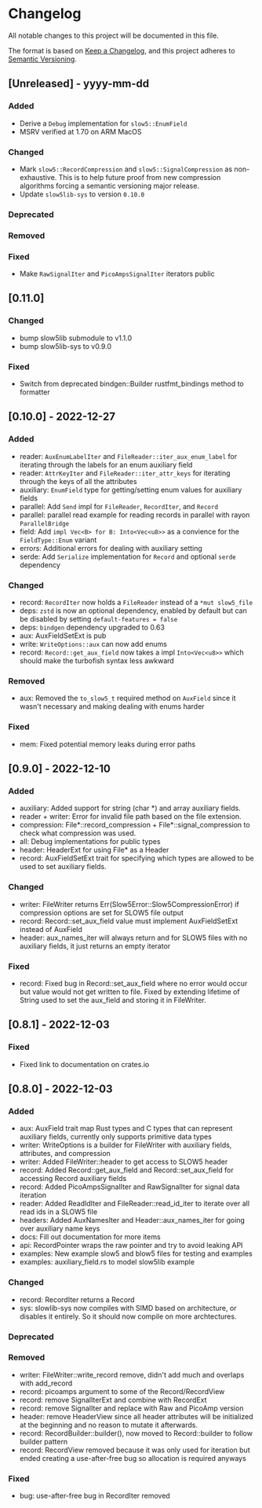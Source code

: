 # Changelog

All notable changes to this project will be documented in this file.

The format is based on [Keep a Changelog](https://keepachangelog.com/en/1.0.0/),
and this project adheres to [Semantic Versioning](https://semver.org/spec/v2.0.0.html).

<!-- ## [Unreleased] - yyyy-mm-dd

### Added

### Changed

### Deprecated

### Removed

### Fixed -->

## [Unreleased] - yyyy-mm-dd

### Added

- Derive a `Debug` implementation for `slow5::EnumField`
- MSRV verified at 1.70 on ARM MacOS

### Changed

- Mark `slow5::RecordCompression` and `slow5::SignalCompression` as non-exhaustive. This is to help future proof from new compression algorithms forcing a semantic versioning major release.
- Update `slow5lib-sys` to version `0.10.0`

### Deprecated

### Removed

### Fixed

- Make `RawSignalIter` and `PicoAmpsSignalIter` iterators public

## [0.11.0]

### Changed

- bump slow5lib submodule to v1.1.0
- bump slow5lib-sys to v0.9.0

### Fixed

- Switch from deprecated bindgen::Builder rustfmt_bindings method to formatter

## [0.10.0] - 2022-12-27

### Added

- reader: `AuxEnumLabelIter` and `FileReader::iter_aux_enum_label` for iterating through the labels for an enum auxiliary field
- reader: `AttrKeyIter` and `FileReader::iter_attr_keys` for iterating through the keys of all the attributes
- auxiliary: `EnumField` type for getting/setting enum values for auxiliary fields
- parallel: Add `Send` impl for `FileReader`, `RecordIter`, and `Record`
- parallel: parallel read example for reading records in parallel with rayon `ParallelBridge`
- field: Add `impl Vec<B> for B: Into<Vec<u8>>` as a convience for the `FieldType::Enum` variant
- errors: Additional errors for dealing with auxiliary setting
- serde: Add `Serialize` implementation for `Record` and optional `serde` dependency

### Changed

- record: `RecordIter` now holds a `FileReader` instead of a `*mut slow5_file`
- deps: `zstd` is now an optional dependency, enabled by default but can be disabled by setting `default-features = false`
- deps: `bindgen` dependency upgraded to 0.63
- aux: AuxFieldSetExt is pub
- write: `WriteOptions::aux` can now add enums
- record: `Record::get_aux_field` now takes a impl `Into<Vec<u8>>` which should make the turbofish syntax less awkward

### Removed

- aux: Removed the `to_slow5_t` required method on `AuxField` since it wasn't necessary and making dealing with enums harder

### Fixed

- mem: Fixed potential memory leaks during error paths

## [0.9.0] - 2022-12-10

### Added

- auxiliary: Added support for string (char *) and array auxiliary fields.
- reader + writer: Error for invalid file path based on the file extension.
- compression: File*::record_compression + File*::signal_compression to check what compression was used.
- all: Debug implementations for public types
- header: HeaderExt for using File* as a Header
- record: AuxFieldSetExt trait for specifying which types are allowed to be used to set auxiliary fields.

### Changed

- writer: FileWriter returns Err(Slow5Error::Slow5CompressionError) if compression options are set for SLOW5 file output
- record: Record::set_aux_field value must implement AuxFieldSetExt instead of AuxField
- header: aux_names_iter will always return and for SLOW5 files with no auxiliary fields, it just returns an empty iterator

### Fixed

- record: Fixed bug in Record::set_aux_field where no error would occur but value would not get written to file. Fixed by extending lifetime of String used to set the aux_field and storing it in FileWriter.

## [0.8.1] - 2022-12-03

### Fixed

- Fixed link to documentation on crates.io

## [0.8.0] - 2022-12-03

### Added

- aux: AuxField trait map Rust types and C types that can represent auxiliary fields, currently only supports primitive data types
- writer: WriteOptions is a builder for FileWriter with auxiliary fields, attributes, and compression
- writer: Added FileWriter::header to get access to SLOW5 header
- record: Added Record::get_aux_field and Record::set_aux_field for accessing Record auxiliary fields
- record: Added PicoAmpsSignalIter and RawSignalIter for signal data iteration
- reader: Added ReadIdIter and FileReader::read_id_iter to iterate over all read ids in a SLOW5 file
- headers: Added AuxNamesIter and Header::aux_names_iter for going over auxiliary name keys
- docs: Fill out documentation for more items
- api: RecordPointer wraps the raw pointer and try to avoid leaking API
- examples: New example slow5 and blow5 files for testing and examples
- examples: auxiliary_field.rs to model slow5lib example

### Changed

- record: RecordIter returns a Record
- sys: slowlib-sys now compiles with SIMD based on architecture, or disables it entirely. So it should now compile on more archtectures.

### Deprecated

### Removed

- writer: FileWriter::write_record remove, didn't add much and overlaps with add_record
- record: picoamps argument to some of the Record/RecordView
- record: remove SignalIterExt and combine with RecordExt
- record: remove SignalIter and replace with Raw and PicoAmp version
- header: remove HeaderView since all header attributes will be initialized at the beginning and no reason to mutate it afterwards.
- record: RecordBuilder::builder(), now     moved to Record::builder to follow builder pattern
- record: RecordView removed because it was only used for iteration but ended creating a use-after-free bug so allocation is required anyways

### Fixed

- bug: use-after-free bug in RecordIter removed
